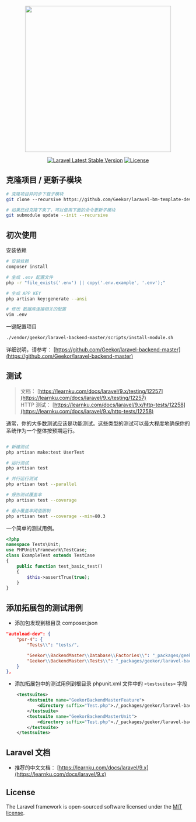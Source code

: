 <p align="center"><a href="https://laravel.com" target="_blank"><img src="https://raw.githubusercontent.com/laravel/art/master/logo-lockup/5%20SVG/2%20CMYK/1%20Full%20Color/laravel-logolockup-cmyk-red.svg" width="400"></a></p>

<p align="center">
<a href="https://packagist.org/packages/laravel/framework"><img src="https://img.shields.io/packagist/v/laravel/framework" alt="Laravel Latest Stable Version"></a>
<a href="https://packagist.org/packages/laravel/framework"><img src="https://img.shields.io/packagist/l/laravel/framework" alt="License"></a>
</p>


## 克隆项目 / 更新子模块

```sh
# 克隆项目并同步下载子模块
git clone ​--recursive https://github.com/Geekor/laravel-bm-template-dev.git

# 如果已经克隆下来了，可以使用下面的命令更新子模块
git submodule update --init --recursive
```

## 初次使用

安装依赖

```sh
# 安装依赖
composer install

# 生成 .env 配置文件
php -r "file_exists('.env') || copy('.env.example', '.env');"

# 生成 APP KEY
php artisan key:generate --ansi

# 修改 数据库连接相关的配置
vim .env
```

一键配置项目

```sh
./vendor/geekor/laravel-backend-master/scripts/install-module.sh
```

详细说明，请参考： [https://github.com/Geekor/laravel-backend-master](https://github.com/Geekor/laravel-backend-master)  

## 测试
> 文档： [https://learnku.com/docs/laravel/9.x/testing/12257](https://learnku.com/docs/laravel/9.x/testing/12257)  
> HTTP 测试：  [https://learnku.com/docs/laravel/9.x/http-tests/12258](https://learnku.com/docs/laravel/9.x/http-tests/12258)  

通常，你的大多数测试应该是功能测试。这些类型的测试可以最大程度地确保你的系统作为一个整体按预期运行。

```sh

# 新建测试
php artisan make:test UserTest

# 运行测试
php artisan test

# 并行运行测试
php artisan test --parallel

# 报告测试覆盖率
php artisan test --coverage

# 最小覆盖率阈值限制
php artisan test --coverage --min=80.3

```

一个简单的测试用例。

```php
<?php
namespace Tests\Unit;
use PHPUnit\Framework\TestCase;
class ExampleTest extends TestCase
{
    public function test_basic_test()
    {
        $this->assertTrue(true);
    }
}
```

## 添加拓展包的测试用例

- 添加包发现到根目录 composer.json
```json
"autoload-dev": {
    "psr-4": {
        "Tests\\": "tests/",

        "Geekor\\BackendMaster\\Database\\Factories\\": "_packages/geekor/laravel-backend-master/database/factories/",
        "Geekor\\BackendMaster\\Tests\\": "_packages/geekor/laravel-backend-master/tests/"
    }
},
```

- 添加拓展包中的测试用例到根目录 phpunit.xml 文件中的 `<testsuites>` 字段

```xml
    <testsuites>
        <testsuite name="GeekorBackendMasterFeature">
            <directory suffix="Test.php">./_packages/geekor/laravel-backend-master/tests/Feature</directory>
        </testsuite>
        <testsuite name="GeekorBackendMasterUnit">
            <directory suffix="Test.php">./_packages/geekor/laravel-backend-master/tests/Unit</directory>
        </testsuite>
    </testsuites>
```

## Laravel 文档

- 推荐的中文文档： [https://learnku.com/docs/laravel/9.x](https://learnku.com/docs/laravel/9.x)

## License

The Laravel framework is open-sourced software licensed under the [MIT license](https://opensource.org/licenses/MIT).
